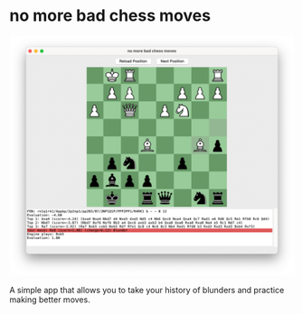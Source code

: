 # no more bad chess moves

![Screenshot of no more bad chess moves software](screenshot.png)

A simple app that allows you to take your history of blunders and practice making better moves.
